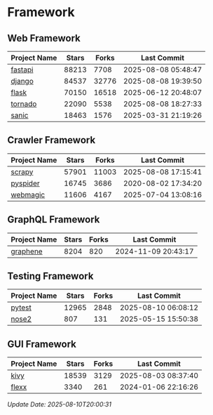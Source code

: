 # Framework

## Web Framework
| Project Name | Stars | Forks | Last Commit |
| ------------ | ----- | ----- | ----------- |
| [fastapi](https://github.com/fastapi/fastapi) | 88213 | 7708 | 2025-08-08 05:48:47 |
| [django](https://github.com/django/django) | 84537 | 32776 | 2025-08-08 19:39:50 |
| [flask](https://github.com/pallets/flask) | 70150 | 16518 | 2025-06-12 20:48:07 |
| [tornado](https://github.com/tornadoweb/tornado) | 22090 | 5538 | 2025-08-08 18:27:33 |
| [sanic](https://github.com/sanic-org/sanic) | 18463 | 1576 | 2025-03-31 21:19:26 |

## Crawler Framework
| Project Name | Stars | Forks | Last Commit |
| ------------ | ----- | ----- | ----------- |
| [scrapy](https://github.com/scrapy/scrapy) | 57901 | 11003 | 2025-08-08 17:15:41 |
| [pyspider](https://github.com/binux/pyspider) | 16745 | 3686 | 2020-08-02 17:34:20 |
| [webmagic](https://github.com/code4craft/webmagic) | 11606 | 4167 | 2025-07-04 13:08:16 |

## GraphQL Framework
| Project Name | Stars | Forks | Last Commit |
| ------------ | ----- | ----- | ----------- |
| [graphene](https://github.com/graphql-python/graphene) | 8204 | 820 | 2024-11-09 20:43:17 |

## Testing Framework
| Project Name | Stars | Forks | Last Commit |
| ------------ | ----- | ----- | ----------- |
| [pytest](https://github.com/pytest-dev/pytest) | 12965 | 2848 | 2025-08-10 06:08:12 |
| [nose2](https://github.com/nose-devs/nose2) | 807 | 131 | 2025-05-15 15:50:38 |

## GUI Framework
| Project Name | Stars | Forks | Last Commit |
| ------------ | ----- | ----- | ----------- |
| [kivy](https://github.com/kivy/kivy) | 18539 | 3129 | 2025-08-03 08:37:40 |
| [flexx](https://github.com/flexxui/flexx) | 3340 | 261 | 2024-01-06 22:16:26 |

*Update Date: 2025-08-10T20:00:31*